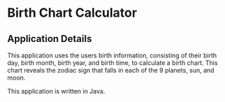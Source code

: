 # Birth Chart Calculator

## Application Details

This application uses the users birth information, consisting of their birth day, birth month, birth year, and birth time, to calculate a birth chart. This chart reveals the zodiac sign that falls in each of the 9 planets, sun, and moon. 

This application is written in Java.
